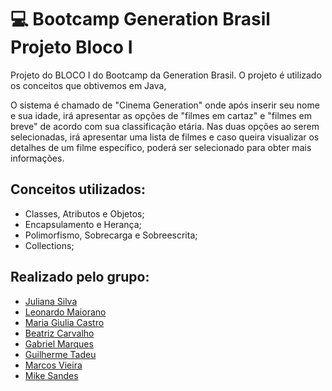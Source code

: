 <h1> 💻 Bootcamp Generation Brasil Projeto Bloco I </h1>

Projeto do BLOCO I do Bootcamp da Generation Brasil.
O projeto é utilizado os conceitos que obtivemos em Java,


<p align="left">O sistema é chamado de "Cinema Generation" onde após inserir seu nome e sua idade, irá apresentar as opções de "filmes em cartaz" e "filmes em breve" de acordo com sua classificação etária. Nas duas opções ao serem selecionadas, irá apresentar uma lista de filmes e caso queira visualizar os detalhes de um filme específico, poderá ser selecionado para obter mais informações.</p>


<h2>Conceitos utilizados:</h2> 

- Classes, Atributos e Objetos; 
- Encapsulamento e Herança; 
- Polimorfismo, Sobrecarga e Sobreescrita; 
- Collections;

<h2>Realizado pelo grupo:</h2>

- <a href="https://github.com/juxxnn">Juliana Silva</a>
- <a href="https://github.com/leonardomaiorano">Leonardo Maiorano</a>
- <a href="https://github.com/GiuliaCastroo">Maria Giulia Castro</a>
- <a href="https://github.com/Biah98">Beatriz Carvalho</a>
- <a href="https://github.com/Gabriel-M-S">Gabriel Marques</a>
- <a href="">Guilherme Tadeu</a>
- <a href="">Marcos Vieira</a>
- <a href="">Mike Sandes</a>
